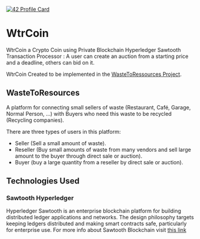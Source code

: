 [![42 Profile Card](https://1337-readme-xi.vercel.app/api/profile?cursus=42cursus&login=zoulhafi)](https://github.com/mohouyizme/1337-readme)
# WtrCoin
   
WtrCoin a Crypto Coin using Private Blockchain Hyperledger Sawtooth Transaction Processor :
A user can create an auction from a starting price and a deadline, others can bid on it.

WtrCoin Created to be implemented in the [WasteToRessources Project](https://github.com/oulhafiane/WasteToResources).  

## WasteToResources

A platform for connecting small sellers of waste (Restaurant, Café, Garage, Normal Person, ...) with Buyers who need this waste to be recycled (Recycling companies).  


There are three types of users in this platform:
   - Seller (Sell a small amount of waste).
   - Reseller (Buy small amounts of waste from many vendors and sell large amount to the buyer through direct sale or auction).
   - Buyer (buy a large quantity from a reseller by direct sale or auction).
   
## Technologies Used

### Sawtooth Hyperledger
Hyperledger Sawtooth is an enterprise blockchain platform for building distributed ledger applications and networks. The design philosophy targets keeping ledgers distributed and making smart contracts safe, particularly for enterprise use.
For more info about Sawtooth Blockchain visit [this link](https://sawtooth.hyperledger.org/docs/core/releases/1.1/introduction.html)

